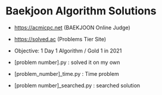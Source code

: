# Baekjoon Algorithm Solutions

* https://acmicpc.net (BAEKJOON Online Judge)
* https://solved.ac (Problems Tier Site)



* Objective: 1 Day 1 Algorithm / Gold 1 in 2021
* [problem number].py : solved it on my own
* [problem_number]_time.py : Time problem
* [problem number]_searched.py : searched solution
